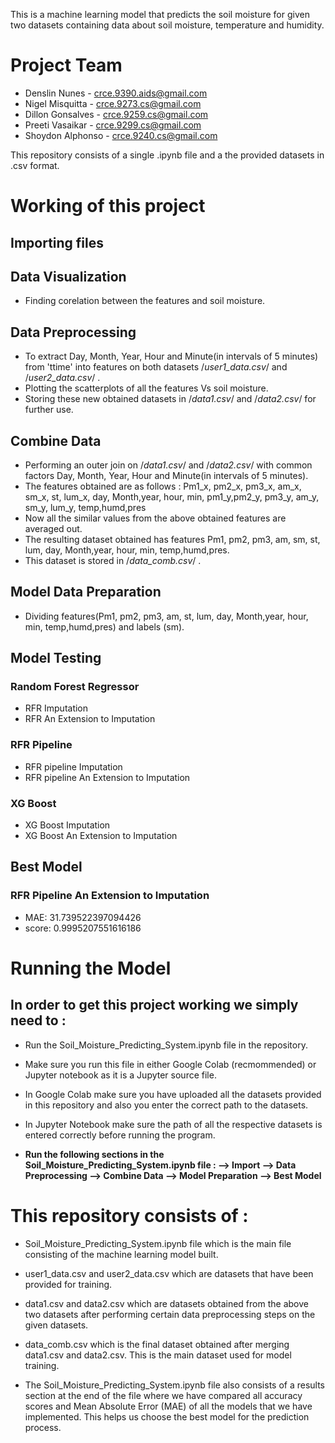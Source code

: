 This is a machine learning model that predicts the soil moisture for given two datasets containing data about soil moisture, temperature and humidity.

# Project Team 
* Denslin Nunes - crce.9390.aids@gmail.com
* Nigel Misquitta - crce.9273.cs@gmail.com
* Dillon Gonsalves - crce.9259.cs@gmail.com
* Preeti Vasaikar - crce.9299.cs@gmail.com
* Shoydon Alphonso - crce.9240.cs@gmail.com






This repository consists of a single .ipynb file and a the provided datasets in .csv format.

# Working of this project

## Importing files
## Data Visualization
* Finding corelation between the features and soil moisture.
## Data Preprocessing 
* To extract Day, Month, Year, Hour and Minute(in intervals of 5 minutes) from 'ttime' into features on both datasets /*user1_data.csv*/ and /*user2_data.csv*/ .
* Plotting the scatterplots of all the features Vs soil moisture.
* Storing these new obtained datasets in /*data1.csv*/ and /*data2.csv*/ for further use.
## Combine Data
* Performing an outer join on /*data1.csv*/ and /*data2.csv*/ with common factors Day, Month, Year, Hour and Minute(in intervals of 5 minutes).
* The features obtained are as follows : Pm1_x, pm2_x, pm3_x, am_x, sm_x, st, lum_x, day, Month,year, hour, min, pm1_y,pm2_y, pm3_y, am_y, sm_y, lum_y, temp,humd,pres
* Now all the similar values from the above obtained features are averaged out.
* The resulting dataset obtained has features Pm1, pm2, pm3, am, sm, st, lum, day, Month,year, hour, min, temp,humd,pres.
* This dataset is stored in /*data_comb.csv*/ . 
## Model Data Preparation
* Dividing features(Pm1, pm2, pm3, am, st, lum, day, Month,year, hour, min, temp,humd,pres) and labels (sm).
## Model Testing
### Random Forest Regressor 
* RFR Imputation
* RFR An Extension to Imputation
### RFR Pipeline
* RFR pipeline Imputation
* RFR pipeline An Extension to Imputation
### XG Boost
* XG Boost Imputation
* XG Boost An Extension to Imputation

## Best Model
### RFR Pipeline An Extension to Imputation

* MAE: 31.739522397094426
* score: 0.9995207551616186
# Running the Model






## In order to get this project working we simply need to :



* Run the Soil_Moisture_Predicting_System.ipynb file in the repository.

* Make sure you run this file in either Google Colab (recmommended) or Jupyter notebook as it is a Jupyter source file.

* In Google Colab make sure you have uploaded all the datasets provided in this repository and also you enter the correct path to the datasets.

* In Jupyter Notebook make sure the path of all the respective datasets is entered correctly before running the program.

* **Run the following sections in the Soil_Moisture_Predicting_System.ipynb file :
--> Import 
--> Data Preprocessing
--> Combine Data
--> Model Preparation 
--> Best Model** 

    






# This repository consists of :

* Soil_Moisture_Predicting_System.ipynb file which is the main file consisting of the machine learning model built.

* user1_data.csv and user2_data.csv which are datasets that have been provided for training.
* data1.csv and data2.csv which are datasets obtained from the above two datasets after performing certain data preprocessing steps on the given datasets.

* data_comb.csv which is the final dataset obtained after merging data1.csv and data2.csv. This is the main dataset used for model training. 



* The  Soil_Moisture_Predicting_System.ipynb file also consists of a results section at the end of the file where we have compared all accuracy scores and Mean Absolute Error (MAE) of all the models that we have implemented. This helps us choose the best model for the prediction process.
